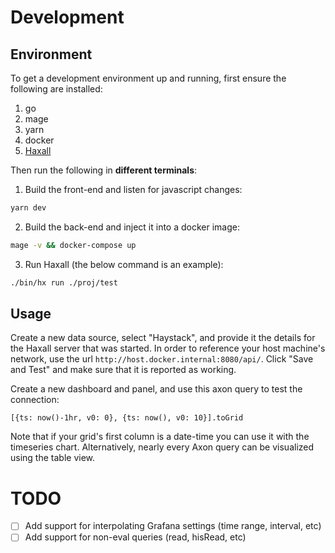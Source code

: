 # Development

## Environment
To get a development environment up and running, first ensure the following are installed:

1. go
2. mage
3. yarn
4. docker
5. [Haxall](https://haxall.io/doc/docHaxall/Setup)

Then run the following in **different terminals**:

1. Build the front-end and listen for javascript changes:

```bash
yarn dev
```

2. Build the back-end and inject it into a docker image:

```bash
mage -v && docker-compose up
```

3. Run Haxall (the below command is an example):

```bash
./bin/hx run ./proj/test
```

## Usage

Create a new data source, select "Haystack", and provide it the details for the Haxall server
that was started. In order to reference your host machine's network, use the url 
`http://host.docker.internal:8080/api/`. Click "Save and Test" and make sure that it is
reported as working.

Create a new dashboard and panel, and use this axon query to test the connection:

```
[{ts: now()-1hr, v0: 0}, {ts: now(), v0: 10}].toGrid
```

Note that if your grid's first column is a date-time you can use it with the timeseries chart.
Alternatively, nearly every Axon query can be visualized using the table view.


# TODO

* [ ] Add support for interpolating Grafana settings (time range, interval, etc)
* [ ] Add support for non-eval queries (read, hisRead, etc)